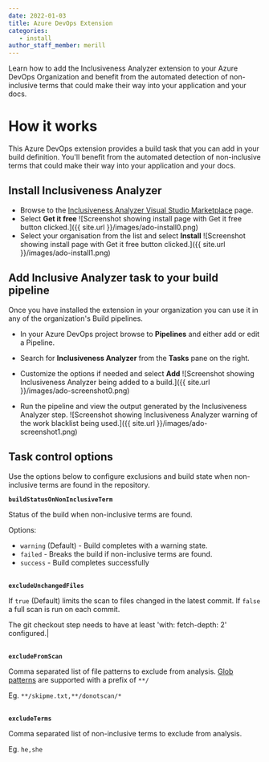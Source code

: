 ```yaml
---
date: 2022-01-03
title: Azure DevOps Extension
categories: 
   - install
author_staff_member: merill
---
```

Learn how to add the Inclusiveness Analyzer extension to your Azure DevOps Organization and benefit from the automated detection of non-inclusive terms that could make their way into your application and your docs.

# How it works

This Azure DevOps extension provides a build task that you can add in your build definition. You'll benefit from the automated detection of non-inclusive terms that could make their way into your application and your docs.

## Install Inclusiveness Analyzer

* Browse to the [Inclusiveness Analyzer Visual Studio Marketplace](https://marketplace.visualstudio.com/items?itemName=InclusivenessAnalyzer.InclusivenessAnalyzerAzureDevOps) page.
* Select **Get it free**
![Screenshot showing install page with Get it free button clicked.]({{ site.url }}/images/ado-install0.png)
* Select your organisation from the list and select **Install**
![Screenshot showing install page with Get it free button clicked.]({{ site.url }}/images/ado-install1.png)

## Add Inclusive Analyzer task to your build pipeline

Once you have installed the extension in your organization you can use it in any of the organization's Build pipelines.

* In your Azure DevOps project browse to **Pipelines** and either add or edit a Pipeline.
* Search for **Inclusiveness Analyzer** from the **Tasks** pane on the right.
* Customize the options if needed and select **Add**
![Screenshot showing Inclusiveness Analyzer being added to a build.]({{ site.url }}/images/ado-screenshot0.png)

* Run the pipeline and view the output generated by the Inclusiveness Analyzer step.
![Screenshot showing Inclusiveness Analyzer warning of the work blacklist being used.]({{ site.url }}/images/ado-screenshot1.png)

## Task control options

Use the options below to configure exclusions and build state when non-inclusive terms are found in the repository.

**`buildStatusOnNonInclusiveTerm`**

Status of the build when non-inclusive terms are found.

Options:

* `warning` (Default) - Build completes with a warning state.
* `failed` -  Breaks the build if non-inclusive terms are found.
* `success` - Build completes successfully

<br/>**`excludeUnchangedFiles`**

If `true` (Default) limits the scan to files changed in the latest commit. If `false` a full scan is run on each commit.

The git checkout step needs to have at least 'with: fetch-depth: 2' configured.|

<br/>**`excludeFromScan`**

Comma separated list of file patterns to exclude from analysis. [Glob patterns](https://github.com/isaacs/node-glob#glob-primer) are supported with a prefix of `**/`

Eg. `**/skipme.txt,**/donotscan/*`

<br/>**`excludeTerms`**

Comma separated list of non-inclusive terms to exclude from analysis.

Eg. `he,she`
